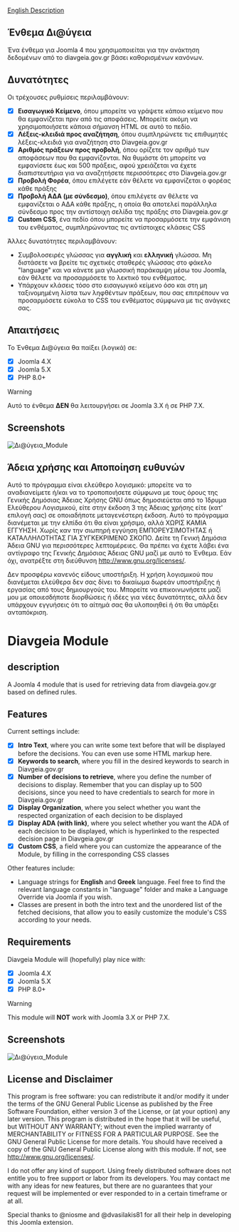 [English Description](#description)

## Ένθεμα Δι@ύγεια
Ένα ένθεμα για Joomla 4 που χρησιμοποιείται για την ανάκτηση δεδομένων από το diavgeia.gov.gr βάσει καθορισμένων κανόνων.

## Δυνατότητες
Οι τρέχουσες ρυθμίσεις περιλαμβάνουν:
- [x] **Εισαγωγικό Κείμενο**, όπου μπορείτε να γράψετε κάποιο κείμενο που θα εμφανίζεται πριν από τις αποφάσεις. Μπορείτε ακόμη να χρησιμοποιήσετε κάποια σήμανση HTML σε αυτό το πεδίο.
- [x] **Λέξεις-κλειδιά προς αναζήτηση**, όπου συμπληρώνετε τις επιθυμητές λέξεις-κλειδιά για αναζήτηση στο Diavgeia.gov.gr
- [x] **Αριθμός πράξεων προς προβολή**, όπου ορίζετε τον αριθμό των αποφάσεων που θα εμφανίζονται. Να θυμάστε ότι μπορείτε να εμφανίσετε έως και 500 πράξεις, αφού χρειάζεται να έχετε διαπιστευτήρια για να αναζητήσετε περισσότερες στο Diavgeia.gov.gr
- [x] **Προβολή Φορέα**, όπου επιλέγετε εάν θέλετε να εμφανίζεται ο φορέας κάθε πράξης
- [x] **Προβολή ΑΔΑ (με σύνδεσμο)**, όπου επιλέγετε αν θέλετε να εμφανίζεται ο ΑΔΑ κάθε πράξης, η οποία θα αποτελεί παράλληλα σύνδεσμο προς την αντίστοιχη σελίδα της πράξης στο Diavgeia.gov.gr
- [x] **Custom CSS**, ένα πεδίο όπου μπορείτε να προσαρμόσετε την εμφάνιση του ενθέματος, συμπληρώνοντας τις αντίστοιχες κλάσεις CSS

Άλλες δυνατότητες περιλαμβάνουν:
+ Συμβολοσειρές γλώσσας για **αγγλική** και **ελληνική** γλώσσα. Μη διστάσετε να βρείτε τις σχετικές σταθερές γλώσσας στο φάκελο "language" και να κάνετε μια γλωσσική παράκαμψη μέσω του Joomla, εάν θέλετε να προσαρμόσετε το λεκτικό του ενθέματος.
+ Υπάρχουν κλάσεις τόσο στο εισαγωγικό κείμενο όσο και στη μη ταξινομημένη λίστα των ληφθέντων πράξεων, που σας επιτρέπουν να προσαρμόσετε εύκολα το CSS του ενθέματος σύμφωνα με τις ανάγκες σας.

## Απαιτήσεις
Το Ένθεμα Δι@ύγεια θα παίξει (λογικά) σε:
- [x] Joomla 4.X
- [X] Joomla 5.X
- [x] PHP 8.0+

> [!WARNING]
> Αυτό το ένθεμα **ΔΕΝ** θα λειτουργήσει σε Joomla 3.X ή σε PHP 7.X.

## Screenshots
![Δι@ύγεια_Module](https://github.com/rinenweb/mod_diavgeia/assets/17462686/2f300837-bfac-45bf-9006-800cdab1bced)

## Άδεια χρήσης και Αποποίηση ευθυνών
Αυτό το πρόγραμμα είναι ελεύθερο λογισμικό: μπορείτε να το αναδιανείμετε ή/και να το τροποποιήσετε σύμφωνα με τους όρους της Γενικής Δημόσιας Άδειας Χρήσης GNU όπως δημοσιεύεται από το Ίδρυμα Ελεύθερου Λογισμικού, είτε στην έκδοση 3 της Άδειας χρήσης είτε (κατ' επιλογή σας) σε οποιαδήποτε μεταγενέστερη έκδοση.
Αυτό το πρόγραμμα διανέμεται με την ελπίδα ότι θα είναι χρήσιμο, αλλά ΧΩΡΙΣ ΚΑΜΙΑ ΕΓΓΥΗΣΗ. Χωρίς καν την σιωπηρή εγγύηση ΕΜΠΟΡΕΥΣΙΜΟΤΗΤΑΣ ή ΚΑΤΑΛΛΗΛΟΤΗΤΑΣ ΓΙΑ ΣΥΓΚΕΚΡΙΜΕΝΟ ΣΚΟΠΟ. Δείτε τη Γενική Δημόσια Άδεια GNU για περισσότερες λεπτομέρειες. Θα πρέπει να έχετε λάβει ένα αντίγραφο της Γενικής Δημόσιας Άδειας GNU μαζί με αυτό το Ένθεμα. Εάν όχι, ανατρέξτε στη διεύθυνση http://www.gnu.org/licenses/.

Δεν προσφέρω κανενός είδους υποστήριξη. Η χρήση λογισμικού που διανέμεται ελεύθερα δεν σας δίνει το δικαίωμα δωρεάν υποστήριξης ή εργασίας από τους δημιουργούς του. Μπορείτε να επικοινωνήσετε μαζί μου με οποιεσδήποτε διορθώσεις ή ιδέες για νέες δυνατότητες, αλλά δεν υπάρχουν εγγυήσεις ότι το αίτημά σας θα υλοποιηθεί ή ότι θα υπάρξει ανταπόκριση.


# Diavgeia Module
## description
A Joomla 4 module that is used for retrieving data from diavgeia.gov.gr based on defined rules.

## Features
Current settings include:
- [x] **Intro Text**, where you can write some text before that will be displayed before the decisions. You can even use some HTML markup here.
- [x] **Keywords to search**, where you fill in the desired keywords to search in Diavgeia.gov.gr
- [x] **Number of decisions to retrieve**, where you define the number of decisions to display. Remember that you can display up to 500 decisions, since you need to have credentials to search for more in Diavgeia.gov.gr
- [x] **Display Organization**, where you select whether you want the respected organization of each decision to be displayed
- [x] **Display ADA (with link)**, where you select whether you want the ADA of each decision to be displayed, which is hyperlinked to the respected decision page in Diavgeia.gov.gr
- [X] **Custom CSS**, a field where you can customize the appearance of the Module, by filling in the corresponding CSS classes

Other features include:
+ Language strings for **English** and **Greek** language. Feel free to find the relevant language constants in "language" folder and make a Language Override via Joomla if you wish.
+ Classes are present in both the intro text and the unordered list of the fetched decisions, that allow you to easily customize the module's CSS according to your needs.


## Requirements
Diavgeia Module will (hopefully) play nice with:
- [x] Joomla 4.X
- [X] Joomla 5.X
- [x] PHP 8.0+

> [!WARNING]
>This module will **NOT** work with Joomla 3.X or PHP 7.X.

## Screenshots
![Δι@ύγεια_Module](https://github.com/rinenweb/mod_diavgeia/assets/17462686/2f300837-bfac-45bf-9006-800cdab1bced)

## License and Disclaimer
This program is free software: you can redistribute it and/or modify it under the terms of the GNU General Public License as published by the Free Software Foundation, either version 3 of the License, or (at your option) any later version.
This program is distributed in the hope that it will be useful, but WITHOUT ANY WARRANTY; without even the implied warranty of MERCHANTABILITY or FITNESS FOR A PARTICULAR PURPOSE. See the GNU General Public License for more details.
You should have received a copy of the GNU General Public License along with this module. If not, see http://www.gnu.org/licenses/.

I do not offer any kind of support. Using freely distributed software does not entitle you to free support or labor from its developers. You may contact me with any ideas for new features, but there are no guarantees that your request will be implemented or ever responded to in a certain timeframe or at all.

Special thanks to @niosme and @dvasilakis81 for all their help in developing this Joomla extension.
